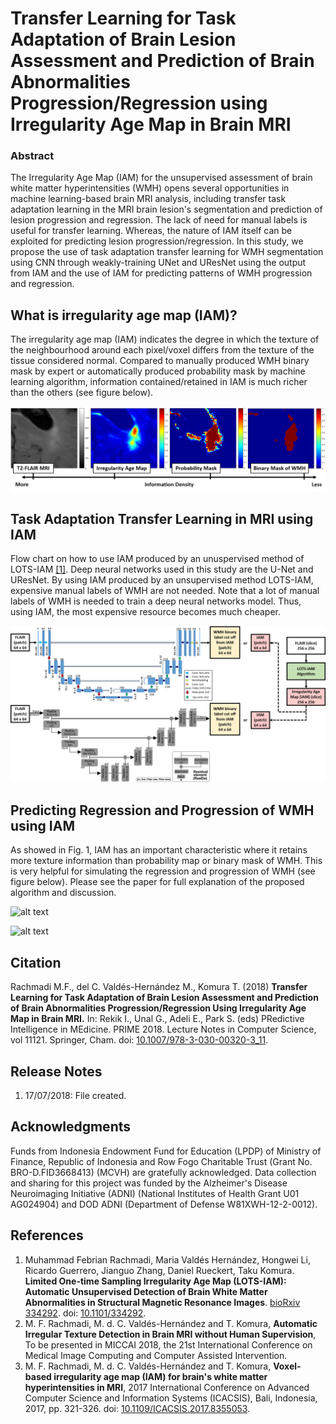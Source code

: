 # Transfer Learning for Task Adaptation of Brain Lesion Assessment and Prediction of Brain Abnormalities Progression/Regression using Irregularity Age Map in Brain MRI

### Abstract

The Irregularity Age Map (IAM) for the unsupervised assessment of brain white matter hyperintensities (WMH) opens several opportunities in machine learning-based brain MRI analysis, including transfer task adaptation learning in the MRI brain lesion's segmentation and prediction of lesion progression and regression. The lack of need for manual labels is useful for transfer learning. Whereas, the nature of IAM itself can be exploited for predicting lesion progression/regression. In this study, we propose the use of task adaptation transfer learning for WMH segmentation using CNN through weakly-training UNet and UResNet using the output from IAM and the use of IAM for predicting patterns of WMH progression and regression.

## What is irregularity age map (IAM)?

The irregularity age map (IAM) indicates the degree in which the texture of the neighbourhood around each pixel/voxel differs from the texture of the tissue considered normal. Compared to manually produced WMH binary mask by expert or automatically produced probability mask by machine learning algorithm, information contained/retained in IAM is much richer than the others (see figure below).

![alt text](documentation/information-density.png "Fig.1: FLAIR vs. IAM vs. Probability Map vs. Binary Label of WMH")

## Task Adaptation Transfer Learning in MRI using IAM

Flow chart on how to use IAM produced by an unuspervised method of LOTS-IAM [[1]](https://www.biorxiv.org/content/early/2018/05/30/334292). Deep neural networks used in this study are the U-Net and UResNet. By using IAM produced by an unsupervised method LOTS-IAM, expensive manual labels of WMH are not needed. Note that a lot of manual labels of WMH is needed to train a deep neural networks model. Thus, using IAM, the most expensive resource becomes much cheaper.

![alt text](documentation/flowchart.png "Fig.2: Flowchart on how IAM is used as target of deep neural networks.")


## Predicting Regression and Progression of WMH using IAM

As showed in Fig. 1, IAM has an important characteristic where it retains more texture information than probability map or binary mask of WMH. This is very helpful for simulating the regression and progression of WMH (see figure below). Please see the paper for full explanation of the proposed algorithm and discussion.

![alt text](documentation/941_S_4100_2011_20_reg_iam_flair.gif "Fig.3: Regression of WMH using IAM.")

![alt text](documentation/941_S_4100_2011_20_prog_iam_flair.gif "Fig.4: Progression of WMH using IAM.")

## Citation

Rachmadi M.F., del C. Valdés-Hernández M., Komura T. (2018) **Transfer Learning for Task Adaptation of Brain Lesion Assessment and Prediction of Brain Abnormalities Progression/Regression Using Irregularity Age Map in Brain MRI.** In: Rekik I., Unal G., Adeli E., Park S. (eds) PRedictive Intelligence in MEdicine. PRIME 2018. Lecture Notes in Computer Science, vol 11121. Springer, Cham. doi: [10.1007/978-3-030-00320-3_11](https://doi.org/10.1007/978-3-030-00320-3_11).

## Release Notes
1. 17/07/2018: File created.

## Acknowledgments
Funds from Indonesia Endowment Fund for Education (LPDP) of Ministry of Finance, Republic of Indonesia and Row Fogo Charitable Trust (Grant No. BRO-D.FID3668413) (MCVH) are gratefully acknowledged. Data collection and sharing for this project was funded by the Alzheimer's Disease Neuroimaging Initiative (ADNI) (National Institutes of Health Grant U01 AG024904) and DOD ADNI (Department of Defense W81XWH-12-2-0012).

## References

 1. Muhammad Febrian Rachmadi,  Maria  Valdés Hernández,  Hongwei  Li,  Ricardo  Guerrero,  Jianguo  Zhang,  Daniel  Rueckert,  Taku  Komura. **Limited One-time Sampling Irregularity Age Map (LOTS-IAM): Automatic Unsupervised Detection of Brain White Matter Abnormalities in Structural Magnetic Resonance Images**. [bioRxiv 334292](https://www.biorxiv.org/content/early/2018/05/30/334292).  doi: [10.1101/334292](https://doi.org/10.1101/334292).
 2. M. F. Rachmadi, M. d. C. Valdés-Hernández and T. Komura, **Automatic Irregular Texture Detection in Brain MRI without Human Supervision**, To be presented in MICCAI 2018, the 21st International Conference on Medical Image Computing and Computer Assisted Intervention. 
 3. M. F. Rachmadi, M. d. C. Valdés-Hernández and T. Komura, **Voxel-based irregularity age map (IAM) for brain's white matter hyperintensities in MRI**, 2017 International Conference on Advanced Computer Science and Information Systems (ICACSIS), Bali, Indonesia, 2017, pp. 321-326.  doi: [10.1109/ICACSIS.2017.8355053](https://doi.org/10.1109/ICACSIS.2017.8355053).
